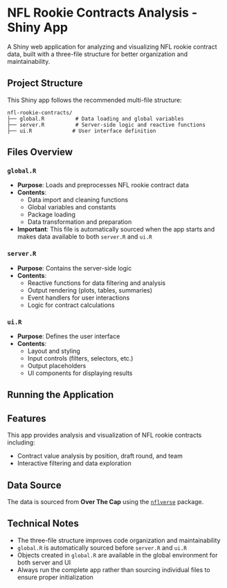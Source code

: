 # NFL Rookie Contracts Analysis - Shiny App

A Shiny web application for analyzing and visualizing NFL rookie contract data, built with a three-file structure for better organization and maintainability.

## Project Structure

This Shiny app follows the recommended multi-file structure:

```
nfl-rookie-contracts/
├── global.R          # Data loading and global variables
├── server.R          # Server-side logic and reactive functions
├── ui.R             # User interface definition
```

## Files Overview

### `global.R`
- **Purpose**: Loads and preprocesses NFL rookie contract data
- **Contents**: 
  - Data import and cleaning functions
  - Global variables and constants
  - Package loading
  - Data transformation and preparation
- **Important**: This file is automatically sourced when the app starts and makes data available to both `server.R` and `ui.R`

### `server.R`
- **Purpose**: Contains the server-side logic
- **Contents**:
  - Reactive functions for data filtering and analysis
  - Output rendering (plots, tables, summaries)
  - Event handlers for user interactions
  - Logic for contract calculations

### `ui.R`
- **Purpose**: Defines the user interface
- **Contents**:
  - Layout and styling
  - Input controls (filters, selectors, etc.)
  - Output placeholders
  - UI components for displaying results

## Running the Application

## Features

This app provides analysis and visualization of NFL rookie contracts including:
- Contract value analysis by position, draft round, and team
- Interactive filtering and data exploration

## Data Source

The data is sourced from **Over The Cap** using the [`nflverse`](https://nflverse.nflverse.com/) package.

## Technical Notes

- The three-file structure improves code organization and maintainability
- `global.R` is automatically sourced before `server.R` and `ui.R`
- Objects created in `global.R` are available in the global environment for both server and UI
- Always run the complete app rather than sourcing individual files to ensure proper initialization
